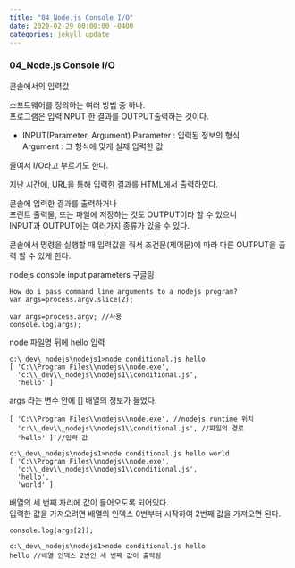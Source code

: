 ```yaml
---
title: "04_Node.js Console I/O"
date: 2020-02-29 00:00:00 -0400
categories: jekyll update
---
```


### 04_Node.js Console I/O

콘솔에서의 입력값

소프트웨어를 정의하는 여러 방법 중 하나.<br>
프로그램은 입력INPUT 한 결과를 OUTPUT출력하는 것이다.

- INPUT(Parameter, Argument)
Parameter : 입력된 정보의 형식<br>
Argument : 그 형식에 맞게 실제 입력한 값

줄여서 I/O라고 부르기도 한다.

지난 시간에, URL을 통해 입력한 결과를 HTML에서 출력하였다.

콘솔에 입력한 결과를 출력하거나<br>
프린트 출력물, 또는 파일에 저장하는 것도 OUTPUT이라 할 수 있으니<br>
INPUT과 OUTPUT에는 여러가지 종류가 있을 수 있다.

콘솔에서 명령을 실행할 때 입력값을 줘서 조건문(제어문)에 따라 다른 OUTPUT을 출력 할 수 있게 한다.

nodejs console input parameters 구글링

    How do i pass command line arguments to a nodejs program?
    var args=process.argv.slice(2);

    var args=process.argv; //사용
    console.log(args);

node 파일명 뒤에 hello 입력

    c:\_dev\_nodejs\nodejs1>node conditional.js hello
    [ 'C:\\Program Files\\nodejs\\node.exe',
      'c:\\_dev\\_nodejs\\nodejs1\\conditional.js',
      'hello' ]

args 라는 변수 안에 [] 배열의 정보가 들었다.

    [ 'C:\\Program Files\\nodejs\\node.exe', //nodejs runtime 위치
      'c:\\_dev\\_nodejs\\nodejs1\\conditional.js', //파일의 경로
      'hello' ] //입력 값

    c:\_dev\_nodejs\nodejs1>node conditional.js hello world
    [ 'C:\\Program Files\\nodejs\\node.exe',
      'c:\\_dev\\_nodejs\\nodejs1\\conditional.js',
      'hello',
      'world' ]

배열의 세 번째 자리에 값이 들어오도록 되어있다.<br>
입력한 값을 가져오려면 배열의 인덱스 0번부터 시작하여 2번째 값을 가져오면 된다.

    console.log(args[2]);

    c:\_dev\_nodejs\nodejs1>node conditional.js hello
    hello //배열 인덱스 2번인 세 번째 값이 출력됨
